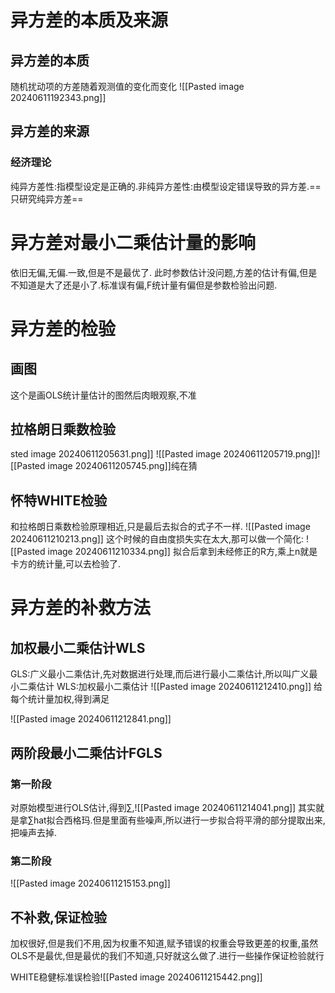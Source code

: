 
# 异方差的本质及来源

## 异方差的本质

随机扰动项的方差随着观测值的变化而变化
![[Pasted image 20240611192343.png]]

## 异方差的来源

### 经济理论

纯异方差性:指模型设定是正确的.非纯异方差性:由模型设定错误导致的异方差.==只研究纯异方差==

# 异方差对最小二乘估计量的影响

依旧无偏,无偏.一致,但是不是最优了.
此时参数估计没问题,方差的估计有偏,但是不知道是大了还是小了.标准误有偏,F统计量有偏但是参数检验出问题.

# 异方差的检验

## 画图

这个是画OLS统计量估计的图然后肉眼观察,不准

## 拉格朗日乘数检验

sted image 20240611205631.png]]
![[Pasted image 20240611205719.png]]![[Pasted image 20240611205745.png]]纯在猜

## 怀特WHITE检验

和拉格朗日乘数检验原理相近,只是最后去拟合的式子不一样.
![[Pasted image 20240611210213.png]]
这个时候的自由度损失实在太大,那可以做一个简化:
![[Pasted image 20240611210334.png]]
拟合后拿到未经修正的R方,乘上n就是卡方的统计量,可以去检验了.

# 异方差的补救方法

## 加权最小二乘估计WLS

GLS:广义最小二乘估计,先对数据进行处理,而后进行最小二乘估计,所以叫广义最小二乘估计
WLS:加权最小二乘估计
![[Pasted image 20240611212410.png]]
给每个统计量加权,得到满足

![[Pasted image 20240611212841.png]]

## 两阶段最小二乘估计FGLS

### 第一阶段

对原始模型进行OLS估计,得到∑,![[Pasted image 20240611214041.png]]
其实就是拿∑hat拟合西格玛.但是里面有些噪声,所以进行一步拟合将平滑的部分提取出来,把噪声去掉.

### 第二阶段

![[Pasted image 20240611215153.png]]

## 不补救,保证检验

加权很好,但是我们不用,因为权重不知道,赋予错误的权重会导致更差的权重,虽然OLS不是最优,但是最优的我们不知道,只好就这么做了.进行一些操作保证检验就行

WHITE稳健标准误检验![[Pasted image 20240611215442.png]] 


